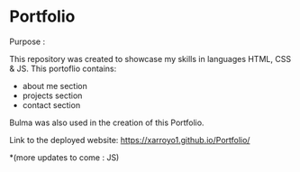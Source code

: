 # Portfolio

Purpose : 

This repository was created to showcase my skills in languages HTML, CSS & JS. This portoflio contains:
- about me section
- projects section 
- contact section 

Bulma was also used in the creation of this Portfolio.
    
Link to the deployed website: https://xarroyo1.github.io/Portfolio/

*(more updates to come : JS)


